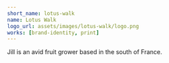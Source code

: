 ```yaml
---
short_name: lotus-walk
name: Lotus Walk
logo_url: assets/images/lotus-walk/logo.png
works: [brand-identity, print]
---
```

Jill is an avid fruit grower based in the south of France.